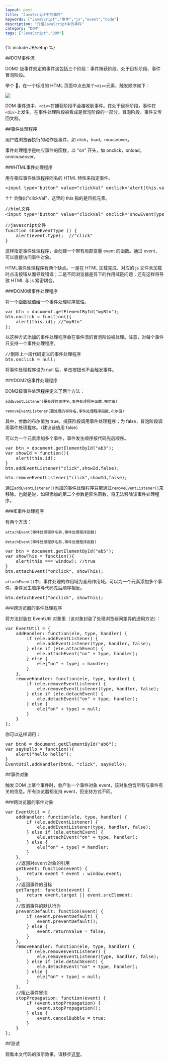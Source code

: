 ```yaml
---
layout: post
title: "JavaScript中的事件"
keywords: ["JavaScript","事件","js","event","node"]
description: "介绍JavaScript中的事件"
category: "DOM"
tags: ["JavaScript","DOM"]
---
```

{% include JB/setup %}

##DOM事件流

DOM2 级事件规定的事件流包括三个阶段：事件捕获阶段、处于目标阶段、事件冒泡阶段。

举个 🌰，在一个标准的 HTML 页面中点击某个`<div>`元素，触发顺序如下：

![](http://cdn.saymagic.cn/o_1aq1ehll1r6t1ejsnoh10a51de09.jpeg)

DOM 事件流中，`<div>`在捕获阶段不会接收到事件。在处于目标阶段，事件在`<div>`上发生，在事件处理阶段被看成是冒泡阶段的一部分。冒泡阶段，事件又传回文档。

##事件处理程序

用户或浏览器执行的动作是事件，如 click，load，mouseover。

事件处理程序是响应事件的函数，以 "on" 开头，如 onclick，onload，onmouseover。
 
###HTML事件处理程序

用与相应事件处理程序同名的 HTML 特性来指定事件。

<pre>
&lt;input type="button" value="clickVal" onclick="alert(this.value)"/>
</pre>

↑↑ 会弹出"clickVal"，这里的 this 指的是目标元素。

<pre>
//html文件
&lt;input type="button" value="clickVal" onclick="showEventType ()"/>

//javascript文件
function showEventType () {
    alert(event.type);	//"click"
}
</pre>

这样指定事件处理程序，会创建一个带有局部变量 event 的函数。通过 event，可以直接访问事件对象。

HTML事件处理程序有两个缺点。一是在 HTML 加载完成、对应的 js 文件未加载时点击按钮从而导致错误；二是不同浏览器差异下的作用域链问题；还有这样将导致 HTML 与 js 紧密耦合。

###DOM0级事件处理程序

将一个函数赋值给一个事件处理程序属性。

<pre>
var btn = document.getElementById("myBtn");
btn.onclick = function(){
    alert(this.id);	//"myBtn"
};
</pre>

以这种方式添加的事件处理程序会在事件流的冒泡阶段被处理。注意，对每个事件只支持一个事件处理程序。

<pre>
//删除上一段代码定义的事件处理程序
btn.onclick = null;
</pre>

将事件处理程序设为 null 后，单击按钮也不会触发事件。

###DOM2级事件处理程序

DOM2级事件处理程序定义了两个方法：

`addEventListener(要处理的事件名,事件处理程序函数,布尔值)`

`removeEventListener(要处理的事件名,事件处理程序函数,布尔值)`

其中，参数的布尔值为 true，捕获阶段调用事件处理程序；为 false，冒泡阶段调用事件处理程序。（建议该值用 false）

可以为一个元素添加多个事件，事件发生顺序按代码先后顺序。

<pre>
var btn = document.getElementById("ab3");
var showId = function(){
    alert(this.id);
}
btn.addEventListener("click",showId,false);
</pre>

<pre>
btn.removeEventListener("click",showId,false);
</pre>

通过`addEventListener()`添加的事件处理程序只能通过`removeEventListener()`来移除。也就是说，如果添加的第二个参数是匿名函数，将无法移除该事件处理程序。

###IE事件处理程序

有两个方法：

`attachEvent(事件处理程序名称,事件处理程序函数)`

`detachEvent(事件处理程序名称,事件处理程序函数)`

<pre>
var btn = document.getElementById("ab5");
var showThis = function(){
    alert(this === window);	//true
}
btn.attachEvent("onclick", showThis);
</pre>

`attachEvent()`中，事件处理的作用域为全局作用域。可以为一个元素添加多个事件，事件发生顺序与代码先后顺序相反。

<pre>
btn.detachEvent("onclick", showThis);
</pre>

###跨浏览器的事件处理程序

将方法封装在 EventUtil 对象里（该对象封装了处理浏览器间差异的通用方法）：

<pre>
var EventUtil = {
    addHandler: function(ele, type, handler) {
        if (ele.addEventListener) {
            ele.addEventListener(type, handler, false);
        } else if (ele.attachEvent) {
            ele.attachEvent("on" + type, handler);
        } else {
            ele["on" + type] = handler;
        }
    },
    removeHandler: function(ele, type, handler) {
        if (ele.removeEventListener) {
            ele.removeEventListener(type, handler, false);
        } else if (ele.detachEvent) {
            ele.detachEvent("on" + type, handler);
        } else {
            ele["on" + type] = null;
        }
    }
};
</pre>

你可以这样调用：

<pre>
var btn6 = document.getElementById("ab6");
var sayHello = function(){
    alert("hello hello");
}
EventUtil.addHandler(btn6, "click", sayHello);
</pre>

##事件对象

触发 DOM 上某个事件时，会产生一个事件对象 event，该对象包含所有与事件有关的信息。所有浏览器都支持 event，但支持方式不同。

###跨浏览器的事件对象

<pre>
var EventUtil = {
    addHandler: function(ele, type, handler) {
        if (ele.addEventListener) {
            ele.addEventListener(type, handler, false);
        } else if (ele.attachEvent) {
            ele.attachEvent("on" + type, handler);
        } else {
            ele["on" + type] = handler;
        }
    },
    //返回对event对象的引用
    getEvent: function(event) {
        return event ? event : window.event;
    },
    //返回事件的目标
    getTarget: function(event) {
        return event.target || event.srcElement;
    },
    //取消事件的默认行为
    preventDefault: function(event) {
        if (event.preventDefault) {
            event.preventDefault();
        } else {
            event.returnValue = false;
        }
    },
    removeHandler: function(ele, type, handler) {
        if (ele.removeEventListener) {
            ele.removeEventListener(type, handler, false);
        } else if (ele.detachEvent) {
            ele.detachEvent("on" + type, handler);
        } else {
            ele["on" + type] = null;
        }
    },
    //阻止事件冒泡
    stopPropagation: function(event) {
        if (event.stopPropagation) {
            event.stopPropagation();
        } else {
            event.cancelBubble = true;
        }
    }
};
</pre>

##测试

观看本文代码的演示效果，请移步[这里](http://blog.ilanyy.com/example/event/)。